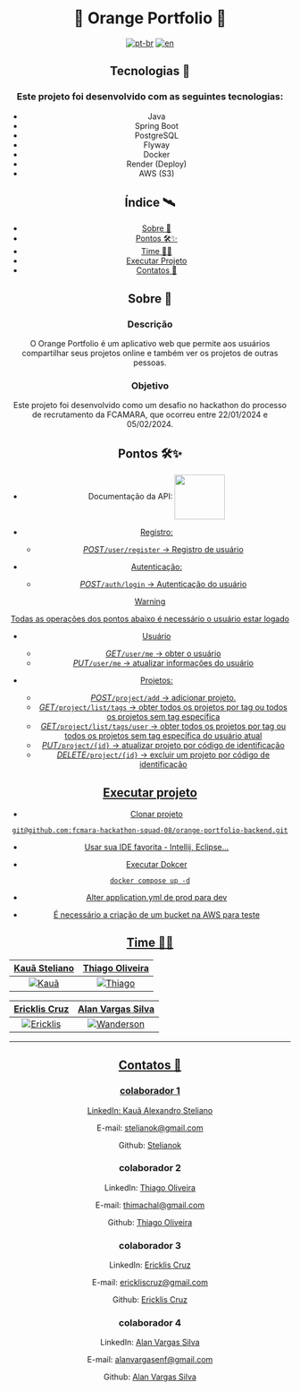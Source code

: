 <h1 align="center">🧡 Orange Portfolio 🧡 </h1>

<p1 align="center">

[![pt-br](https://img.shields.io/badge/lang-pt--br-green.svg)](https://github.com/fcmara-hackathon-squad-08/orange-portfolio-backend/blob/feature/readme/README.pt-br.md)
[![en](https://img.shields.io/badge/lang-en-red.svg)](https://github.com/fcmara-hackathon-squad-08/orange-portfolio-backend/blob/feature/readme/README.md)

</p>

## Tecnologias 🚀

### Este projeto foi desenvolvido com as seguintes tecnologias:

- Java
- Spring Boot
- PostgreSQL
- Flyway
- Docker
- Render (Deploy)
- AWS (S3)

## Índice 🛰

- [Sobre 📖](#sobre-)
- [Pontos 🛠✨](#pontos-)
- [Time 👨‍💻](#time-)
- [Executar Projeto](#Executarprojeto-)
- [Contatos 💼](#contatos-)

## Sobre 📖

### Descrição

O Orange Portfolio é um aplicativo web que permite aos usuários compartilhar seus projetos online e também ver os projetos de outras pessoas.

### Objetivo

Este projeto foi desenvolvido como um desafio no hackathon do processo de recrutamento da FCAMARA, que ocorreu entre 22/01/2024 e 05/02/2024.

## Pontos 🛠✨
- Documentação da API:
<a href="https://sq8-orange-fcamra.onrender.com/swagger-ui/index.html" rel="noopener noreferrer" target="_blank"> <img align="center" src="https://github.com/Thimachal/api-front-angular/assets/63027260/6324d49d-e87c-425a-ae3a-106514a79d2f" height="80" width="90"/>
- Registro:
  
  - *POST*```/user/register``` -> Registro de usuário
- Autenticação:
  
    - *POST*```/auth/login``` -> Autenticação do usuário
> [!WARNING]
> Todas as operações dos pontos abaixo é necessário o usuário estar logado



- Usuário
  - *GET*```/user/me``` -> obter o usuário  
  - *PUT*```/user/me``` -> atualizar informações do usuário
    
- Projetos:
  - *POST*```/project/add``` -> adicionar projeto.
  - *GET*```/project/list/tags``` -> obter todos os projetos por tag ou todos os projetos sem tag específica
  - *GET*```/project/list/tags/user``` -> obter todos os projetos por tag ou todos os projetos sem tag específica do usuário atual
  - *PUT*```/project/{id}``` -> atualizar projeto por código de identificação
  - *DELETE*```/project/{id}``` -> excluir um projeto por código de identificação
 
## Executar projeto

- Clonar projeto

```
git@github.com:fcmara-hackathon-squad-08/orange-portfolio-backend.git
```

- Usar sua IDE favorita - Intellij, Eclipse...

- Executar Dokcer

```
docker compose up -d
```
- Alter application.yml de prod para dev

- É necessário a criação de um bucket na AWS para teste

## Time 👨‍💻

| <a href="https://github.com/stelianok" target="_blank">**Kauã Steliano**</a> | <a href="https://github.com/stelianok" target="_blank">**Thiago Oliveira**</a>
| :---: |:---:|
| [![Kauã](https://github.com/stelianok.png)](https://github.com/stelianok)   | [![Thiago](https://github.com/Thimachal.png)](https://github.com/Thimachal)

| <a href="https://github.com/EricklisCruz" target="_blank">**Ericklis Cruz**</a> | <a href="https://github.com/alanvargas04" target="_blank">**Alan Vargas Silva**</a>
| :---: |:---:|
| [![Ericklis](https://github.com/EricklisCruz.png)](https://github.com/EricklisCruz) |[![Wanderson](https://github.com/alanvargas04.png)](https://github.com/alanvargas04)

---

## Contatos 💼

### colaborador 1

LinkedIn: [Kauã Alexandro Steliano](https://www.linkedin.com/in/kauã-steliano-107620181/)

E-mail: stelianok@gmail.com

Github: [Stelianok](https://github.com/stelianok)

### colaborador 2

LinkedIn: [Thiago Oliveira](https://www.linkedin.com/in/thiago-oliveira-tmo/)

E-mail: thimachal@gmail.com

Github: [Thiago Oliveira](https://github.com/Thimachal)

### colaborador 3

LinkedIn: [Ericklis Cruz](https://www.linkedin.com/in/ericklis-cruz/)

E-mail: erickliscruz@gmail.com

Github: [Ericklis Cruz](erickliscruz@gmail.com)

### colaborador 4

LinkedIn: [Alan Vargas Silva](https://www.linkedin.com/in/alan-vargas-37b09b297/)

E-mail: alanvargasenf@gmail.com

Github: [Alan Vargas Silva](https://github.com/alanvargas04)

